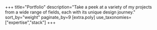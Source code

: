 +++
title="Portfolio"
description="Take a peek at a variety of my projects from a wide range of fields, each with its unique design journey."
sort_by="weight"
paginate_by=9
[extra.poly]
use_taxonomies=["expertise","stack"]
+++